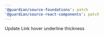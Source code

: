 ```yaml
---
'@guardian/source-foundations': patch
'@guardian/source-react-components': patch
---
```


Update Link hover underline thickness
